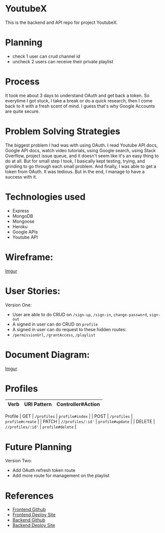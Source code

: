 # YoutubeX
This is the backend and API repo for project YoutubeX.

# Planning
- check 1 user can crud channel id
- uncheck 2 users can receive their private playlist

# Process
It took me about 3 days to understand OAuth and get back a token. So everytime
I got stuck, I take a break or do a quick research, then I come back to it with a
fresh scent of mind. I guess that's why Google Accounts are quite secure.

# Problem Solving Strategies
The biggest problem I had was with using OAuth. I read Youtube API docs,
Google API docs, watch video tutorials, using Google search, using Stack Overflow,
project issue queue, and it doesn't seem like it's an easy thing to do at all.
But for small step I took, I basically kept testing, trying, and grinding to go through each small problem. And finally, I was able to get a token from OAuth.
It was tedious. But in the end, I manage to have a success with it.

# Technologies used
- Express
- MongoDB
- Mongoose
- Heroku
- Google APIs
- Youtube API

# Wireframe:
[Imgur](https://i.imgur.com/uruqTvm.png)

# User Stories:
Version One:
- User are able to do CRUD on `/sign-up`, `/sign-in`, `change-password`, 
`sign-out`
- A signed in user can do CRUD on `profile`
- A signed in user can do request to these hidden routes:
- `/permissionUrl`, `/grantAccess`, `/playlist`

# Document Diagram:
[Imgur](https://i.imgur.com/N2bvOte.png)

# Profiles
| Verb   | URI Pattern            | Controller#Action |
|--------|------------------------|-------------------|
Profile
| GET    | `/profiles`            | `profile#index`   |
| POST   | `/profiles`            | `profile#create`  |
| PATCH  | `//profiles/:id'`      | `profile#update`  |
| DELETE | `//profiles/:id'`      | `profile#delete`  |

# Future Planning
Version Two:
- Add OAuth refresh token route
- Add more route for management on the playlist

# References
- [Frontend Github](https://github.com/TakyiuLo/youtube-client)
- [Frontend Deploy Site](https://takyiulo.github.io/youtube-client/)
- [Backend Github](https://github.com/TakyiuLo/youtube-api)
- [Backend Deploy Site](https://sheltered-fortress-64728.herokuapp.com/)
